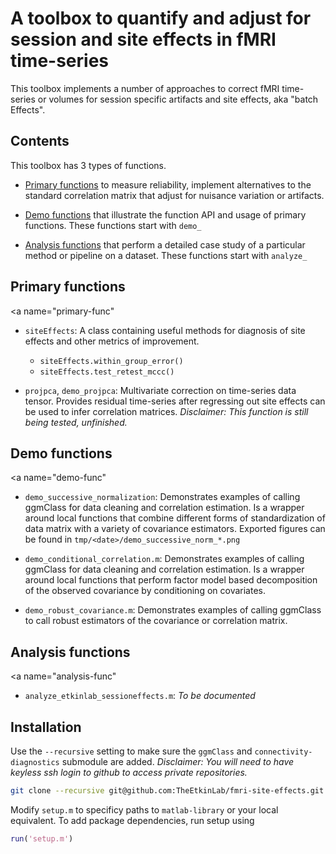 # A toolbox to quantify and adjust for session and site effects in fMRI time-series

This toolbox implements a number of approaches to correct fMRI time-series or volumes for session specific artifacts and site effects, aka "batch Effects". 


## Contents

This toolbox has 3 types of functions. 

- [Primary functions](#primary-func) to measure reliability, implement alternatives to the standard correlation matrix that adjust for nuisance variation or artifacts. 

- [Demo functions](#demo-func) that illustrate the function API and usage of primary functions. These functions start with `demo_`

- [Analysis functions](#analysis-func) that perform a detailed case study of a particular method or pipeline on a dataset. These functions start with `analyze_`

## Primary functions
<a name="primary-func"</a>

- `siteEffects`: A class containing useful methods for diagnosis of site effects and other metrics of improvement. 
	- `siteEffects.within_group_error()` 
	- `siteEffects.test_retest_mccc()`

- `projpca`, `demo_projpca`: Multivariate correction on time-series data tensor. Provides residual time-series after regressing out site effects can be used to infer correlation matrices. *Disclaimer: This function is still being tested, unfinished.*

## Demo functions
<a name="demo-func"</a>

- `demo_successive_normalization`: Demonstrates examples of calling ggmClass for data cleaning and correlation estimation. Is a wrapper around local functions that combine different forms of standardization of data matrix with a variety of covariance estimators. Exported figures can be found in `tmp/<date>/demo_successive_norm_*.png`

- `demo_conditional_correlation.m`: Demonstrates examples of calling ggmClass for data cleaning and correlation estimation. Is a wrapper around local functions that perform factor model based decomposition of the observed covariance by conditioning on covariates. 

- `demo_robust_covariance.m`: Demonstrates examples of calling ggmClass to call robust estimators of the covariance or correlation matrix. 

## Analysis functions 
<a name="analysis-func"</a>


- `analyze_etkinlab_sessioneffects.m`: *To be documented*



## Installation

Use the `--recursive` setting to make sure the `ggmClass` and `connectivity-diagnostics` submodule are added. *Disclaimer: You will need to have keyless ssh login to github to access private repositories.*

```bash
git clone --recursive git@github.com:TheEtkinLab/fmri-site-effects.git
```

Modify `setup.m` to specificy paths to `matlab-library` or your local equivalent. To add package dependencies, run setup using 

```MATLAB
run('setup.m')
```


